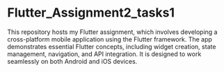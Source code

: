 # Flutter_Assignment2_tasks1
This repository hosts my Flutter assignment, which involves developing a cross-platform mobile application using the Flutter framework. The app demonstrates essential Flutter concepts, including widget creation, state management, navigation, and API integration. It is designed to work seamlessly on both Android and iOS devices.

